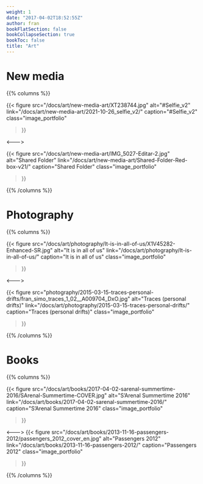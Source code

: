 ```yaml
---
weight: 1
date: "2017-04-02T18:52:55Z"
author: fran
bookFlatSection: false
bookCollapseSection: true
bookToc: false
title: "Art"
---
```


# New media

{{% columns %}}

{{< figure
  src="/docs/art/new-media-art/XT238744.jpg"
  alt="#Selfie_v2"
  link="/docs/art/new-media-art/2021-10-26_selfie_v2/"
  caption="#Selfie_v2"
  class="image_portfolio"
>}}

<--->

{{< figure
  src="/docs/art/new-media-art/IMG_5027-Editar-2.jpg"
  alt="Shared Folder"
  link="/docs/art/new-media-art/Shared-Folder-Red-box-v21/"
  caption="Shared Folder"
  class="image_portfolio"
>}}



{{% /columns %}}

# Photography 

{{% columns %}}

{{< figure
  src="/docs/art/photography/It-is-in-all-of-us/X1V45282-Enhanced-SR.jpg"
  alt="It is in all of us"
  link="/docs/art/photography/It-is-in-all-of-us/"
  caption="It is in all of us"
  class="image_portfolio"
>}}


<--->

{{< figure
  src="photography/2015-03-15-traces-personal-drifts/fran_simo_traces_1_02__A009704_DxO.jpg"
  alt="Traces (personal drifts)"
  link="/docs/art/photography/2015-03-15-traces-personal-drifts/"
  caption="Traces (personal drifts)"
  class="image_portfolio"
>}}



{{% /columns %}}

# Books

{{% columns %}}

{{< figure
  src="/docs/art/books/2017-04-02-sarenal-summertime-2016/SArenal-Summertime-COVER.jpg"
  alt="S’Arenal Summertime 2016"
  link="/docs/art/books/2017-04-02-sarenal-summertime-2016/"
  caption="S’Arenal Summertime 2016"
  class="image_portfolio"
>}}

<--->
{{< figure
  src="/docs/art/books/2013-11-16-passengers-2012/passengers_2012_cover_en.jpg"
  alt="Passengers 2012"
  link="/docs/art/books/2013-11-16-passengers-2012/"
  caption="Passengers 2012"
  class="image_portfolio"
>}}


{{% /columns %}}